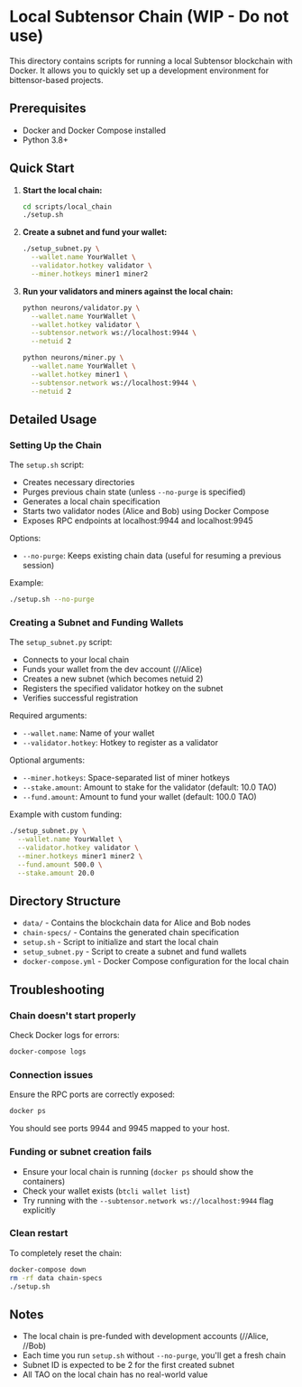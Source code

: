 # Local Subtensor Chain (WIP - Do not use)

This directory contains scripts for running a local Subtensor blockchain with Docker. It allows you to quickly set up a development environment for bittensor-based projects.

## Prerequisites

- Docker and Docker Compose installed
- Python 3.8+

## Quick Start

1. **Start the local chain:**
   ```bash
   cd scripts/local_chain
   ./setup.sh
   ```

2. **Create a subnet and fund your wallet:**
   ```bash
   ./setup_subnet.py \
     --wallet.name YourWallet \
     --validator.hotkey validator \
     --miner.hotkeys miner1 miner2
   ```

3. **Run your validators and miners against the local chain:**
   ```bash
   python neurons/validator.py \
     --wallet.name YourWallet \
     --wallet.hotkey validator \
     --subtensor.network ws://localhost:9944 \
     --netuid 2

   python neurons/miner.py \
     --wallet.name YourWallet \
     --wallet.hotkey miner1 \
     --subtensor.network ws://localhost:9944 \
     --netuid 2
   ```

## Detailed Usage

### Setting Up the Chain

The `setup.sh` script:
- Creates necessary directories
- Purges previous chain state (unless `--no-purge` is specified)
- Generates a local chain specification
- Starts two validator nodes (Alice and Bob) using Docker Compose
- Exposes RPC endpoints at localhost:9944 and localhost:9945

Options:
- `--no-purge`: Keeps existing chain data (useful for resuming a previous session)

Example:
```bash
./setup.sh --no-purge
```

### Creating a Subnet and Funding Wallets

The `setup_subnet.py` script:
- Connects to your local chain
- Funds your wallet from the dev account (//Alice)
- Creates a new subnet (which becomes netuid 2)
- Registers the specified validator hotkey on the subnet
- Verifies successful registration

Required arguments:
- `--wallet.name`: Name of your wallet
- `--validator.hotkey`: Hotkey to register as a validator

Optional arguments:
- `--miner.hotkeys`: Space-separated list of miner hotkeys
- `--stake.amount`: Amount to stake for the validator (default: 10.0 TAO)
- `--fund.amount`: Amount to fund your wallet (default: 100.0 TAO)

Example with custom funding:
```bash
./setup_subnet.py \
  --wallet.name YourWallet \
  --validator.hotkey validator \
  --miner.hotkeys miner1 miner2 \
  --fund.amount 500.0 \
  --stake.amount 20.0
```

## Directory Structure

- `data/` - Contains the blockchain data for Alice and Bob nodes
- `chain-specs/` - Contains the generated chain specification
- `setup.sh` - Script to initialize and start the local chain
- `setup_subnet.py` - Script to create a subnet and fund wallets
- `docker-compose.yml` - Docker Compose configuration for the local chain

## Troubleshooting

### Chain doesn't start properly

Check Docker logs for errors:
```bash
docker-compose logs
```

### Connection issues

Ensure the RPC ports are correctly exposed:
```bash
docker ps
```

You should see ports 9944 and 9945 mapped to your host.

### Funding or subnet creation fails

- Ensure your local chain is running (`docker ps` should show the containers)
- Check your wallet exists (`btcli wallet list`)
- Try running with the `--subtensor.network ws://localhost:9944` flag explicitly

### Clean restart

To completely reset the chain:
```bash
docker-compose down
rm -rf data chain-specs
./setup.sh
```

## Notes

- The local chain is pre-funded with development accounts (//Alice, //Bob)
- Each time you run `setup.sh` without `--no-purge`, you'll get a fresh chain
- Subnet ID is expected to be 2 for the first created subnet
- All TAO on the local chain has no real-world value
